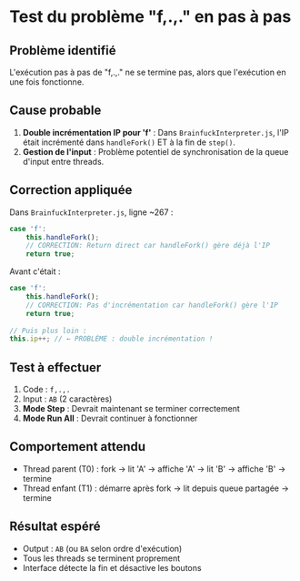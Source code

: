 # Test du problème "f,.,." en pas à pas

## Problème identifié
L'exécution pas à pas de "f,.,." ne se termine pas, alors que l'exécution en une fois fonctionne.

## Cause probable
1. **Double incrémentation IP pour 'f'** : Dans `BrainfuckInterpreter.js`, l'IP était incrémenté dans `handleFork()` ET à la fin de `step()`.
2. **Gestion de l'input** : Problème potentiel de synchronisation de la queue d'input entre threads.

## Correction appliquée
Dans `BrainfuckInterpreter.js`, ligne ~267 :
```javascript
case 'f':
    this.handleFork();
    // CORRECTION: Return direct car handleFork() gère déjà l'IP
    return true;
```

Avant c'était :
```javascript
case 'f':
    this.handleFork();
    // CORRECTION: Pas d'incrémentation car handleFork() gère l'IP
    return true;
    
// Puis plus loin :
this.ip++; // ← PROBLÈME : double incrémentation !
```

## Test à effectuer
1. Code : `f,.,.`
2. Input : `AB` (2 caractères)
3. **Mode Step** : Devrait maintenant se terminer correctement
4. **Mode Run All** : Devrait continuer à fonctionner

## Comportement attendu
- Thread parent (T0) : fork → lit 'A' → affiche 'A' → lit 'B' → affiche 'B' → termine
- Thread enfant (T1) : démarre après fork → lit depuis queue partagée → termine

## Résultat espéré
- Output : `AB` (ou `BA` selon ordre d'exécution)
- Tous les threads se terminent proprement
- Interface détecte la fin et désactive les boutons